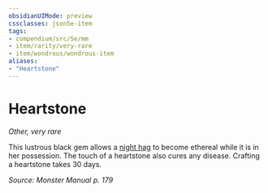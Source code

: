 ```yaml
---
obsidianUIMode: preview
cssclasses: json5e-item
tags:
- compendium/src/5e/mm
- item/rarity/very-rare
- item/wondrous/wondrous-item
aliases: 
- "Heartstone"
---
```

# Heartstone
*Other, very rare*  


This lustrous black gem allows a [night hag](git/3-Mechanics/CLI/bestiary/fiend/night-hag.md) to become ethereal while it is in her possession. The touch of a heartstone also cures any disease. Crafting a heartstone takes 30 days.

*Source: Monster Manual p. 179*